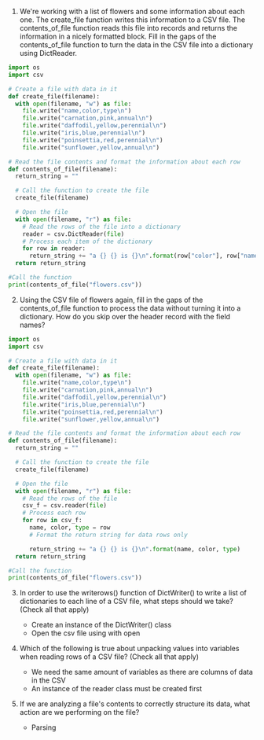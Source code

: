 1. We're working with a list of flowers and some information about each one. The create_file function writes this information to a CSV file. The contents_of_file function reads this file into records and returns the information in a nicely formatted block. Fill in the gaps of the contents_of_file function to turn the data in the CSV file into a dictionary using DictReader.  


```python
import os
import csv

# Create a file with data in it
def create_file(filename):
  with open(filename, "w") as file:
    file.write("name,color,type\n")
    file.write("carnation,pink,annual\n")
    file.write("daffodil,yellow,perennial\n")
    file.write("iris,blue,perennial\n")
    file.write("poinsettia,red,perennial\n")
    file.write("sunflower,yellow,annual\n")

# Read the file contents and format the information about each row
def contents_of_file(filename):
  return_string = ""

  # Call the function to create the file 
  create_file(filename)

  # Open the file
  with open(filename, "r") as file:
    # Read the rows of the file into a dictionary
    reader = csv.DictReader(file)
    # Process each item of the dictionary
    for row in reader:
      return_string += "a {} {} is {}\n".format(row["color"], row["name"], row["type"])
  return return_string

#Call the function
print(contents_of_file("flowers.csv"))

```

2. Using the CSV file of flowers again, fill in the gaps of the contents_of_file function to process the data without turning it into a dictionary. How do you skip over the header record with the field names?  


```python
import os
import csv

# Create a file with data in it
def create_file(filename):
  with open(filename, "w") as file:
    file.write("name,color,type\n")
    file.write("carnation,pink,annual\n")
    file.write("daffodil,yellow,perennial\n")
    file.write("iris,blue,perennial\n")
    file.write("poinsettia,red,perennial\n")
    file.write("sunflower,yellow,annual\n")

# Read the file contents and format the information about each row
def contents_of_file(filename):
  return_string = ""

  # Call the function to create the file 
  create_file(filename)

  # Open the file
  with open(filename, "r") as file:
    # Read the rows of the file
    csv_f = csv.reader(file)
    # Process each row
    for row in csv_f:
      name, color, type = row
      # Format the return string for data rows only

      return_string += "a {} {} is {}\n".format(name, color, type)
  return return_string

#Call the function
print(contents_of_file("flowers.csv"))
```

3. In order to use the writerows() function of DictWriter() to write a list of dictionaries to each line of a CSV file, what steps should we take? (Check all that apply)
   - Create an instance of the DictWriter() class
   - Open the csv file using with open

4. Which of the following is true about unpacking values into variables when reading rows of a CSV file? (Check all that apply)
   - We need the same amount of variables as there are columns of data in the CSV 
   - An instance of the reader class must be created first

5. If we are analyzing a file's contents to correctly structure its data, what action are we performing on the file?
   - Parsing